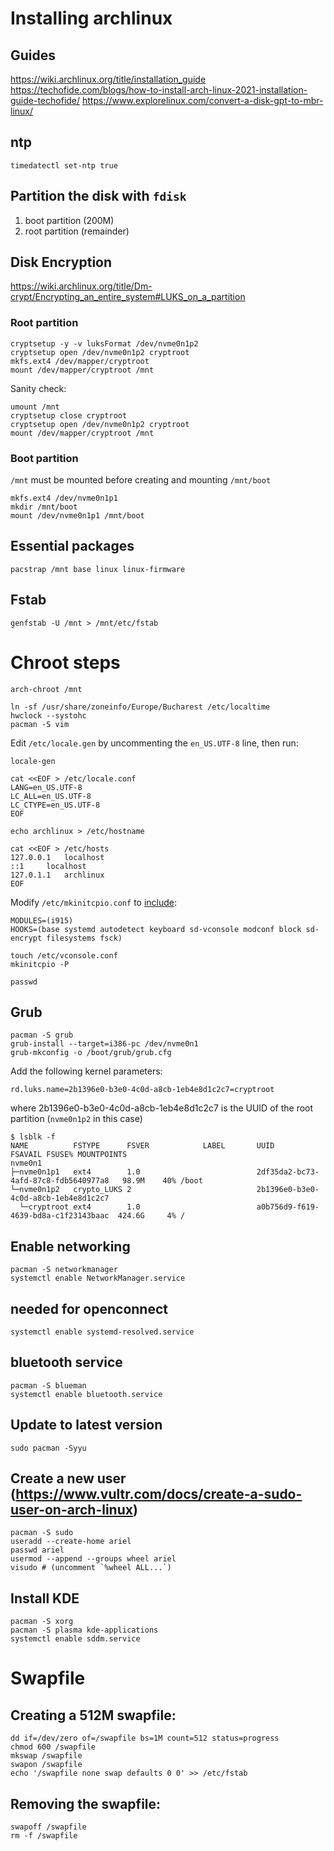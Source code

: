 # Installing archlinux
## Guides
https://wiki.archlinux.org/title/installation_guide
https://techofide.com/blogs/how-to-install-arch-linux-2021-installation-guide-techofide/
https://www.explorelinux.com/convert-a-disk-gpt-to-mbr-linux/

## ntp
```
timedatectl set-ntp true
```
## Partition the disk with `fdisk`
1. boot partition (200M)
2. root partition (remainder)

## Disk Encryption
https://wiki.archlinux.org/title/Dm-crypt/Encrypting_an_entire_system#LUKS_on_a_partition
### Root partition
```
cryptsetup -y -v luksFormat /dev/nvme0n1p2
cryptsetup open /dev/nvme0n1p2 cryptroot
mkfs.ext4 /dev/mapper/cryptroot
mount /dev/mapper/cryptroot /mnt
```
Sanity check:
```
umount /mnt
cryptsetup close cryptroot
cryptsetup open /dev/nvme0n1p2 cryptroot
mount /dev/mapper/cryptroot /mnt
```

### Boot partition
`/mnt` must be mounted before creating and mounting `/mnt/boot`
```
mkfs.ext4 /dev/nvme0n1p1
mkdir /mnt/boot
mount /dev/nvme0n1p1 /mnt/boot
```


## Essential packages
```
pacstrap /mnt base linux linux-firmware
```

## Fstab
```
genfstab -U /mnt > /mnt/etc/fstab
```

# Chroot steps
```
arch-chroot /mnt
```

```
ln -sf /usr/share/zoneinfo/Europe/Bucharest /etc/localtime
hwclock --systohc
pacman -S vim
```

Edit `/etc/locale.gen` by uncommenting the `en_US.UTF-8` line, then run:
```
locale-gen
```

```
cat <<EOF > /etc/locale.conf
LANG=en_US.UTF-8
LC_ALL=en_US.UTF-8
LC_CTYPE=en_US.UTF-8
EOF
```

```
echo archlinux > /etc/hostname
```

```
cat <<EOF > /etc/hosts
127.0.0.1	localhost
::1		localhost
127.0.1.1	archlinux
EOF
```

Modify `/etc/mkinitcpio.conf` to [include](https://wiki.archlinux.org/title/Dm-crypt/Encrypting_an_entire_system#Configuring_mkinitcpio):
```
MODULES=(i915)
HOOKS=(base systemd autodetect keyboard sd-vconsole modconf block sd-encrypt filesystems fsck)
```

```
touch /etc/vconsole.conf
mkinitcpio -P
```

```
passwd
```

## Grub
```
pacman -S grub
grub-install --target=i386-pc /dev/nvme0n1
grub-mkconfig -o /boot/grub/grub.cfg
```
Add the following kernel parameters:
```
rd.luks.name=2b1396e0-b3e0-4c0d-a8cb-1eb4e8d1c2c7=cryptroot
```
where 2b1396e0-b3e0-4c0d-a8cb-1eb4e8d1c2c7 is the UUID of the root partition (`nvme0n1p2` in this case)
```
$ lsblk -f
NAME          FSTYPE      FSVER            LABEL       UUID                                 FSAVAIL FSUSE% MOUNTPOINTS
nvme0n1
├─nvme0n1p1   ext4        1.0                          2df35da2-bc73-4afd-87c8-fdb5640977a8   98.9M    40% /boot
└─nvme0n1p2   crypto_LUKS 2                            2b1396e0-b3e0-4c0d-a8cb-1eb4e8d1c2c7
  └─cryptroot ext4        1.0                          a0b756d9-f619-4639-bd8a-c1f23143baac  424.6G     4% /
```

## Enable networking
```
pacman -S networkmanager
systemctl enable NetworkManager.service
```

## needed for openconnect
```
systemctl enable systemd-resolved.service
```

## bluetooth service
```
pacman -S blueman
systemctl enable bluetooth.service
```

## Update to latest version
```
sudo pacman -Syyu
```

## Create a new user (https://www.vultr.com/docs/create-a-sudo-user-on-arch-linux)
```
pacman -S sudo
useradd --create-home ariel
passwd ariel
usermod --append --groups wheel ariel
visudo # (uncomment `%wheel ALL...`)
```

## Install KDE
```
pacman -S xorg
pacman -S plasma kde-applications
systemctl enable sddm.service
```

# Swapfile
## Creating a 512M swapfile:
```
dd if=/dev/zero of=/swapfile bs=1M count=512 status=progress
chmod 600 /swapfile
mkswap /swapfile
swapon /swapfile
echo '/swapfile none swap defaults 0 0' >> /etc/fstab
```
## Removing the swapfile:
```
swapoff /swapfile
rm -f /swapfile
```
